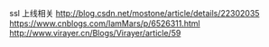 ssl 上线相关
http://blog.csdn.net/mostone/article/details/22302035
https://www.cnblogs.com/IamMars/p/6526311.html
http://www.virayer.cn/Blogs/Virayer/article/59
